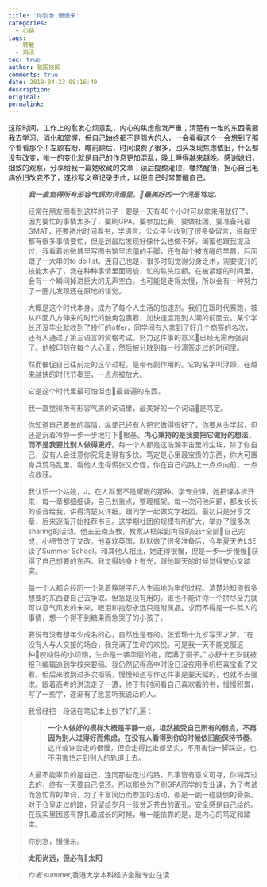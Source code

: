 ```yaml
---
title: '你别急,慢慢来'
categories:
  - 心路
tags:
  - 转载
  - 鸡汤
toc: true
author: 虢国技匠
comments: true
date: 2019-04-23 09:16:49
description:
original:
permalink:
---
```


这段时间，工作上的愈发心烦意乱，内心的焦虑愈发严重；清楚有一堆的东西需要我去学习、消化和掌握，但自己始终都不是强大的人，一会看看这个一会想到了那个看看那个！左顾右盼，瞻前顾后，时间浪费了很多，回头发现焦虑依旧，什么都没有改变，唯一的变化就是自己的作息更加混乱，晚上睡得越来越晚。感谢媳妇，细致的观察，分享给我一篇她收藏的文章；读后醍醐灌顶，幡然醒悟，担心自己毛病依旧改变不了，遂抄写文章记录于此，以便自己时常警醒自己。

<!-- more -->
> ***我一直觉得所有形容气质的词语里，最美好的一个词是笃定。***
> 
> 经常在朋友圈看到这样的句子：要是一天有48个小时可以拿来用就好了。因为要忙的事情太多了，要刷GPA，要参加比赛，要做社团，要准备托福GMAT，还要挤出时间看书，学语言。公众平台收到了很多条留言，说每天都有很多事情要忙，但是到最后发现好像什么也做不好。闺蜜也跟我提及过，我看着她微博里写图书馆里冻僵的手脚，还有每个被冻醒的早晨，后面跟了一大串的to do list。连自己也是，很多时刻觉得分身乏术，需要提升的技能太多了，我在种种事情里面周旋，忙的焦头烂额。在被紧绷的时间里，会有一个瞬间掉进巨大的无声空白。也可能是走得太慢，所以会有一种努力了一圈儿发现还在原地的错觉。
> 
> 大概是这个时代本身，成为了每个人生活的加速剂。我们在跟时代赛跑，被从四面八方伸来的时代的触角包裹着，加快速度跑到人潮的前面去。某个学长还没毕业就收到了投行的offer，同学间有人拿到了好几个商赛的名次，还有人通过了第三语言的资格考试。努力这件事的意义已经无需再强调了。他被印刻在每个人心里，然后被分散到每一秒滴答走过的时间里。
> 
> 然而催促自己往前走的这个过程，是带有副作用的。它的名字叫浮躁，在越来越快的时代节奏里，一点点被放大。
> 
> 它是这个时代里最可怕但也最普遍的东西。
> 
> 我一直觉得所有形容气质的词语里，最美好的一个词语是笃定。
> 
> 你知道自己要做的事情，纵使已经有人把它做得很好了，你要从头学起，但还是沉着冷静一步一步地打下根基。**内心秉持的是我要把它做好的想法，而不是我要比别人做得更好**。每一个人都是这浩瀚宇宙里的尘埃，除了你自己，没有人会注意你究竟走得有多快。笃定是心里最宝贵的东西，你大可置身兵荒马乱里，看他人走得慌张又仓促，你在自己的路上一点点向前，一点点收获。
> 
> 我认识一个姑娘，J。在人群里不是耀眼的那种。学专业课，她把课本拆开来，每一章都细细读，自己划重点，整理框架。每一次问他问题，都发长长的语音给我，讲得清楚又详细。跟同学一起做文学社团，最初只是分享文章，后来逐渐开始推荐书目。这学期社团的规模有所扩大，举办了很多次sharing的活动。他去云南支教，教案从框架到内容的设计全部自己完成，小细节改了又改。他喜欢英国，默默做了很多准备后，今年夏天去LSE读了Summer School。和其他人相比，她走得很慢，但是一步一步慢慢获得了自己想要的东西。我觉得她身上有光，跟他聊天的时候觉得安心又踏实。
> 
> 每一个人都会经历一个急着挣脱平凡人生画地为牢的过程。清楚地知道很多想要的东西要自己去争取。但急是没有用的。谁也不能许你一个拼尽全力就可以意气风发的未来。眼泪和抱怨永远只是附属品。求而不得是一件熬人的事情，想一个得不到糖果而急哭了的小孩子。
> 
> 要说有没有想年少成名的心，自然也是有的。张爱玲十九岁写天才梦。“在没有人与人交接的场合，我充满了生命的欢悦。可是我一天不能克服这种咬啮性的小烦恼，生命是一袭华丽的袍，爬满了虱子。” 亦舒十五岁就被报刊编辑追到学校来要稿。我仍然记得高中时没日没夜用手机把喜宝看了又看。但后来收到过多次拒稿，慢慢知道写作这件事是要天赋的，也就不去强求。跟着高考的洪流走了一遭，终于有时间看自己喜欢看的书，慢慢积累，写了一些字，逐渐有了愿意听我说话的人。
> 
> 我曾经把一段话在笔记本上抄了好几遍：
> > **一个人做好的模样大概是平静一点，坦然接受自己所有的弱点，不再因为别人过得好而焦虑，在没有人看得到你的时候依旧能保持节奏**。这样或许会走的很慢，但会走得比谁都坚实，不用害怕一脚踩空，也不用害怕走到别人的轨道上去。       
> 
> 人最不能辜负的是自己，连同那些走过的路。凡事皆有意义可寻，你糊弄过去的，终有一天要自己偿还。所以那些为了刷GPA而学的专业课，为了考试而急忙背的单词，为了丰富简历而参加的活动，都是一副一碰就倒的骨架。对于仓皇走过的路，只留给岁月一张贫乏苍白的面孔。安全感是自己给的。在现实里困惑有挣扎着成长的时候，唯一能依靠的是，是内心的笃定和踏实。
> 
> 你别急，慢慢来。
> 
> **太阳尚远，但必有太阳**


> *作者*
> summer,香港大学本科经济金融专业在读